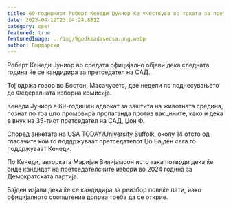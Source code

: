 ```yaml
---
title: 69-годишниот Роберт Кенеди Џуниор ќе учествува во трката за претседател на САД
date: 2023-04-19T23:04:24.881Z
category: свет
featured: true
featuredImage: ../img/9godksadasedsa.png.webp
author: Вардарски
---
```


Роберт Кенеди Јуниор во средата официјално објави дека следната година ќе се кандидира за претседател на САД.

Тој одржа говор во Бостон, Масачусетс, две недели по поднесувањето до Федералната изборна комисија.

Кенеди Јуниор е 69-годишен адвокат за заштита на животната средина, познат по тоа што промовира пропаганда против вакцините, како и дека е внук на 35-тиот претседател на САД, Џон Ф.

Според анкетата на USA TODAY/University Suffolk, околу 14 отсто од гласачите кои го поддржуваат претседателот Џо Бајден сега го поддржуваат Кенеди.

По Кенеди, авторката Маријан Вилијамсон исто така потврди дека ќе биде кандидат на претседателските избори во 2024 година за Демократската партија.

Бајден изјави дека ќе се кандидира за реизбор повеќе пати, иако официјалното соопштение допрва треба да се открие.
